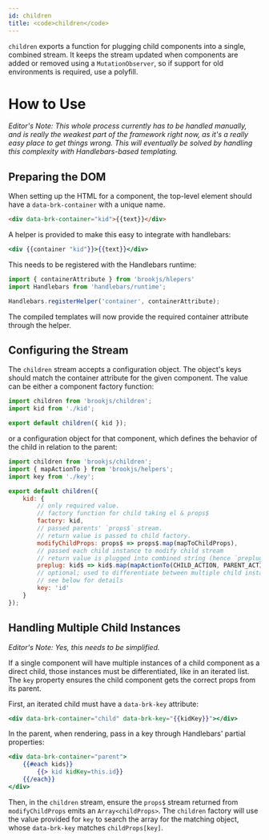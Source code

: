 ```yaml
---
id: children
title: <code>children</code>
---
```


`children` exports a function for plugging child components into a single, combined stream. It keeps the stream updated when components are added or removed using a `MutationObserver`, so if support for old environments is required, use a polyfill.

# How to Use

*Editor's Note: This whole process currently has to be handled manually, and is really the weakest part of the framework right now, as it's a really easy place to get things wrong. This will eventually be solved by handling this complexity with Handlebars-based templating.*

## Preparing the DOM

When setting up the HTML for a component, the top-level element should have a `data-brk-container` with a unique name.

```html
<div data-brk-container="kid">{{text}}</div>
```

A helper is provided to make this easy to integrate with handlebars:

```handlebars
<div {{container "kid"}}>{{text}}</div>
```

This needs to be registered with the Handlebars runtime:

```js
import { containerAttribute } from 'brookjs/hlepers'
import Handlebars from 'handlebars/runtime';

Handlebars.registerHelper('container', containerAttribute);
```

The compiled templates will now provide the required container attribute through the helper.

## Configuring the Stream

The `children` stream accepts a configuration object. The object's keys should match the container attribute for the given component. The value can be either a component factory function:

```js
import children from 'brookjs/children';
import kid from './kid';

export default children({ kid });
```

or a configuration object for that component, which defines the behavior of the child in relation to the parent:

```js
import children from 'brookjs/children';
import { mapActionTo } from 'brookjs/helpers';
import key from './key';

export default children({
    kid: {
        // only required value.
        // factory function for child taking el & props$
        factory: kid,
        // passed parents' `props$` stream.
        // return value is passed to child factory.
        modifyChildProps: props$ => props$.map(mapToChildProps),
        // passed each child instance to modify child stream
        // return value is plugged into combined string (hence `preplug`)
        preplug: kid$ => kid$.map(mapActionTo(CHILD_ACTION, PARENT_ACTION)),
        // optional; used to differentiate between multiple child instances
        // see below for details
        key: 'id'
    }
});
```

## Handling Multiple Child Instances

*Editor's Note: Yes, this needs to be simplified.*

If a single component will have multiple instances of a child component as a direct child, those instances must be differentiated, like in an iterated list. The `key` property ensures the child component gets the correct props from its parent.

First, an iterated child must have a `data-brk-key` attribute:

```handlebars
<div data-brk-container="child" data-brk-key="{{kidKey}}"></div>
```

In the parent, when rendering, pass in a key through Handlebars' partial properties:

```handlebars
<div data-brk-container="parent">
    {{#each kids}}
        {{> kid kidKey=this.id}}
    {{/each}}
</div>
```

Then, in the `children` stream, ensure the `props$` stream returned from `modifyChildProps` emits an `Array<childProps>`. The `children` factory will use the value provided for `key` to search the array for the matching object, whose `data-brk-key` matches `childProps[key]`.
